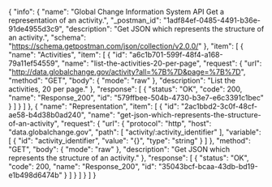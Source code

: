 {
  "info": {
    "name": "Global Change Information System API Get a representation of an activity.",
    "_postman_id": "1adf84ef-0485-4491-b36e-91de4955d3c9",
    "description": "Get JSON which represents the structure of an activity.",
    "schema": "https://schema.getpostman.com/json/collection/v2.0.0/"
  },
  "item": [
    {
      "name": "Activities",
      "item": [
        {
          "id": "a6c1b701-599f-48f4-a168-79a11ef54559",
          "name": "list-the-activities-20-per-page",
          "request": {
            "url": "http://data.globalchange.gov/activity?all=%7B%7D&page=%7B%7D",
            "method": "GET",
            "body": {
              "mode": "raw"
            },
            "description": "List the activities, 20 per page."
          },
          "response": [
            {
              "status": "OK",
              "code": 200,
              "name": "Response_200",
              "id": "579ffbee-504b-4730-b3e7-e6c3391c1bec"
            }
          ]
        }
      ]
    },
    {
      "name": "Representation",
      "item": [
        {
          "id": "2ac1bbd2-3c0f-48cf-ae58-b4d38b0ad240",
          "name": "get-json-which-represents-the-structure-of-an-activity",
          "request": {
            "url": {
              "protocol": "http",
              "host": "data.globalchange.gov",
              "path": [
                "activity/:activity_identifier"
              ],
              "variable": [
                {
                  "id": "activity_identifier",
                  "value": "{}",
                  "type": "string"
                }
              ]
            },
            "method": "GET",
            "body": {
              "mode": "raw"
            },
            "description": "Get JSON which represents the structure of an activity."
          },
          "response": [
            {
              "status": "OK",
              "code": 200,
              "name": "Response_200",
              "id": "35043bcf-bcaa-43db-bd19-e1b498d6474b"
            }
          ]
        }
      ]
    }
  ]
}